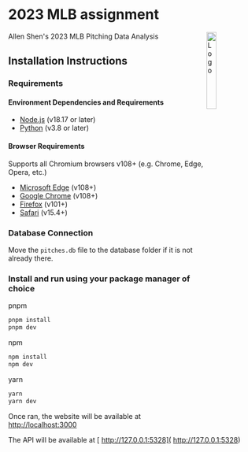 # 2023 MLB assignment

<img alt="Logo" align="right" src="https://upload.wikimedia.org/wikipedia/commons/thumb/a/a6/Major_League_Baseball_logo.svg/450px-Major_League_Baseball_logo.svg.png" width="20%" />

Allen Shen's 2023 MLB Pitching Data Analysis

## Installation Instructions

### Requirements

#### Environment Dependencies and Requirements
- [Node.js](https://nodejs.org/en/) (v18.17 or later)
- [Python](https://www.python.org/downloads/) (v3.8 or later)
#### Browser Requirements

Supports all Chromium browsers v108+ (e.g. Chrome, Edge, Opera, etc.)
- [Microsoft Edge](https://www.microsoft.com/en-us/edge) (v108+)
- [Google Chrome](https://www.google.com/chrome/) (v108+)
- [Firefox](https://www.mozilla.org/en-US/firefox/new/) (v101+)
- [Safari](https://www.apple.com/safari/) (v15.4+)

### Database Connection

Move the `pitches.db` file to the database folder if it is not already there.

### Install and run using your package manager of choice

pnpm
```sh
pnpm install
pnpm dev
```

npm
```sh
npm install
npm dev
```

yarn
```sh
yarn 
yarn dev
```

Once ran, the website will be available at [http://localhost:3000](http://localhost:3000)

The API will be available at [ http://127.0.0.1:5328]( http://127.0.0.1:5328)


